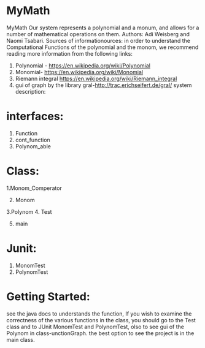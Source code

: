 # MyMath
MyMath 
Our system represents a polynomial and a monum, and allows for a number of mathematical operations on them. 
Authors:
Adi Weisberg and Naomi Tsabari. 
Sources of informationources:
in order to understand the Computational Functions of the polynomial and the monom, we recommend reading more information from the following links: 
1. Polynomial - https://en.wikipedia.org/wiki/Polynomial 
2. Monomial- https://en.wikipedia.org/wiki/Monomial  
3. Riemann integral  https://en.wikipedia.org/wiki/Riemann_integral 
4. gui of graph by the library gral-http://trac.erichseifert.de/gral/
system description:
# interfaces:
1. Function 
2. cont_function 
3. Polynom_able 
# Class: 

1.Monom_Comperator

2. Monom 

3.Polynom 
4. Test  

5. main

# Junit:
1. MonomTest
2. PolynomTest
# Getting Started:
see the java docs to understands the function, If you wish to examine the correctness of the various functions in the class, you should go to the Test class and to JUnit MonomTest and PolynomTest, olso to see gui of the Polynom in class-unctionGraph.
the best option to see the project is in the main class.
